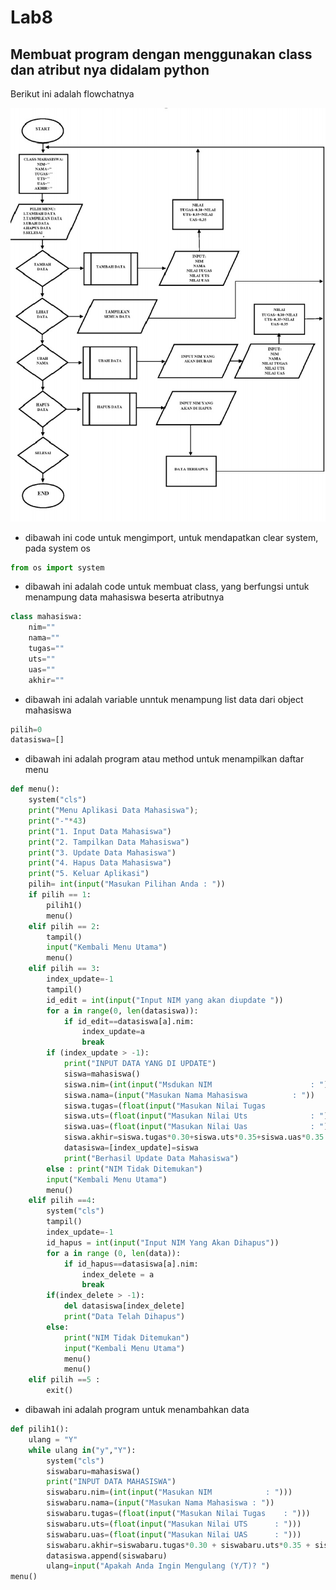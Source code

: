 # Lab8
## Membuat program dengan menggunakan class dan atribut nya didalam python

<p> Berikut ini adalah flowchatnya

![gambar1](ss/ssflowchart.1.jpg)

* dibawah ini code untuk mengimport, untuk mendapatkan clear system, pada system os

```python
from os import system
```
* dibawah ini adalah code untuk membuat class, yang berfungsi untuk menampung data mahasiswa beserta atributnya

```python
class mahasiswa:   
    nim=""
    nama=""
    tugas=""
    uts=""
    uas=""
    akhir=""
```
* dibawah ini adalah variable unntuk menampung list data dari object mahasiswa

```python
pilih=0
datasiswa=[]
```
* dibawah ini adalah program atau method untuk menampilkan daftar menu

```python
def menu():
    system("cls")
    print("Menu Aplikasi Data Mahasiswa");
    print("-"*43)
    print("1. Input Data Mahasiswa")
    print("2. Tampilkan Data Mahasiswa")
    print("3. Update Data Mahasiswa")
    print("4. Hapus Data Mahasiswa")
    print("5. Keluar Aplikasi")
    pilih= int(input("Masukan Pilihan Anda : "))
    if pilih == 1:
        pilih1()
        menu()
    elif pilih == 2:
        tampil()
        input("Kembali Menu Utama")
        menu()
    elif pilih == 3:
        index_update=-1
        tampil()
        id_edit = int(input("Input NIM yang akan diupdate "))
        for a in range(0, len(datasiswa)):
            if id_edit==datasiswa[a].nim:
                index_update=a
                break
        if (index_update > -1):
            print("INPUT DATA YANG DI UPDATE")
            siswa=mahasiswa()
            siswa.nim=(int(input("Msdukan NIM                      : ")))
            siswa.nama=(input("Masukan Nama Mahasiswa          : "))
            siswa.tugas=(float(input("Masukan Nilai Tugas              : ")))
            siswa.uts=(float(input("Masukan Nilai Uts              : ")))
            siswa.uas=(float(input("Masukan Nilai Uas              : ")))
            siswa.akhir=siswa.tugas*0.30+siswa.uts*0.35+siswa.uas*0.35
            datasiswa=[index_update]=siswa
            print("Berhasil Update Data Mahasiswa")
        else : print("NIM Tidak Ditemukan")
        input("Kembali Menu Utama")
        menu()
    elif pilih ==4:
        system("cls")
        tampil()
        index_update=-1
        id_hapus = int(input("Input NIM Yang Akan Dihapus"))
        for a in range (0, len(data)):
            if id_hapus==datasiswa[a].nim:
                index_delete = a
                break
        if(index_delete > -1):
            del datasiswa[index_delete]
            print("Data Telah Dihapus")
        else: 
            print("NIM Tidak Ditemukan")
            input("Kembali Menu Utama")
            menu()
            menu()
    elif pilih ==5 :
        exit()
```        
* dibawah ini adalah program untuk menambahkan data

```python
def pilih1():
    ulang = "Y"
    while ulang in("y","Y"):
        system("cls")
        siswabaru=mahasiswa()
        print("INPUT DATA MAHASISWA")
        siswabaru.nim=(int(input("Masukan NIM            : ")))
        siswabaru.nama=(input("Masukan Nama Mahasiswa : "))
        siswabaru.tugas=(float(input("Masukan Nilai Tugas    : ")))
        siswabaru.uts=(float(input("Masukan Nilai UTS      : ")))
        siswabaru.uas=(float(input("Masukan Nilai UAS      : ")))
        siswabaru.akhir=siswabaru.tugas*0.30 + siswabaru.uts*0.35 + siswabaru.uas*0.35
        datasiswa.append(siswabaru)
        ulang=input("Apakah Anda Ingin Mengulang (Y/T)? ")
menu()
```
